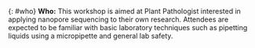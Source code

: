 {: #who}
**Who:**
This workshop is aimed at Plant Pathologist interested in applying nanopore sequencing to their own research. Attendees are expected to be familiar with basic laboratory techniques such as pipetting liquids using a micropipette and general lab safety. 

